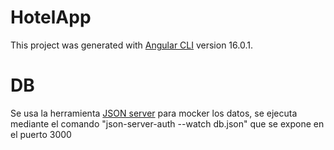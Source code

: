 # HotelApp

This project was generated with [Angular CLI](https://github.com/angular/angular-cli) version 16.0.1.

# DB
Se usa la herramienta [JSON server](https://www.npmjs.com/package/json-server-auth) para mocker los datos, se ejecuta mediante el comando "json-server-auth --watch db.json" que se expone en el puerto 3000